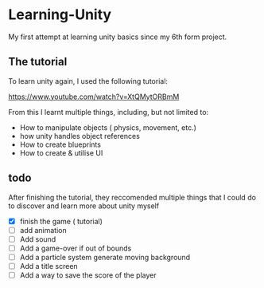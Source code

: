 # Learning-Unity
My first attempt at learning unity basics since my 6th form project.

## The tutorial

To learn unity again, I used the following tutorial:

https://www.youtube.com/watch?v=XtQMytORBmM

From this I learnt multiple things, including, but not limited to:

- How to manipulate objects ( physics, movement, etc.)
- how unity handles object references
- How to create blueprints
- How to create & utilise UI

## todo

After finishing the tutorial, they reccomended multiple things that I could do to discover and learn more about unity myself

- [x] finish the game ( tutorial)
- [ ] add animation
- [ ] Add sound
- [ ] Add a game-over if out of bounds
- [ ] Add a particle system generate moving background
- [ ] Add a title screen
- [ ] Add a way to save the score of the player
